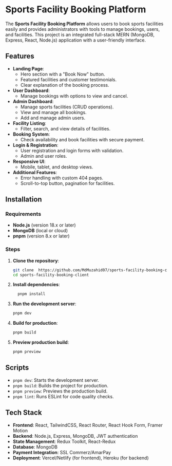 
# Sports Facility Booking Platform

The **Sports Facility Booking Platform** allows users to book sports facilities easily and provides administrators with tools to manage bookings, users, and facilities. This project is an integrated full-stack MERN (MongoDB, Express, React, Node.js) application with a user-friendly interface.

## Features

- **Landing Page**: 
  - Hero section with a "Book Now" button.
  - Featured facilities and customer testimonials.
  - Clear explanation of the booking process.
- **User Dashboard**:
  - Manage bookings with options to view and cancel.
- **Admin Dashboard**:
  - Manage sports facilities (CRUD operations).
  - View and manage all bookings.
  - Add and manage admin users.
- **Facility Listing**: 
  - Filter, search, and view details of facilities.
- **Booking System**: 
  - Check availability and book facilities with secure payment.
- **Login & Registration**:
  - User registration and login forms with validation.
  - Admin and user roles.
- **Responsive UI**:
  - Mobile, tablet, and desktop views.
- **Additional Features**:
  - Error handling with custom 404 pages.
  - Scroll-to-top button, pagination for facilities.

## Installation

### Requirements

- **Node.js** (version 18.x or later)
- **MongoDB** (local or cloud)
- **pnpm** (version 8.x or later)

### Steps

1. **Clone the repository**:
   ```bash
   git clone  https://github.com/MdMuzahid07/sports-facility-booking-client.git
   cd sports-facility-booking-client
   ```

2. **Install dependencies**:
   ```bash
     pnpm install
   ```

3. **Run the development server**:
   ```bash
   pnpm dev
   ```

4. **Build for production**:
   ```bash
   pnpm build
   ```

5. **Preview production build**:
   ```bash
   pnpm preview
   ```

## Scripts

- `pnpm dev`: Starts the development server.
- `pnpm build`: Builds the project for production.
- `pnpm preview`: Previews the production build.
- `pnpm lint`: Runs ESLint for code quality checks.

## Tech Stack

- **Frontend**: React, TailwindCSS, React Router, React Hook Form, Framer Motion
- **Backend**: Node.js, Express, MongoDB, JWT authentication
- **State Management**: Redux Toolkit, React-Redux
- **Database**: MongoDB
- **Payment Integration**: SSL Commerz/AmarPay
- **Deployment**: Vercel/Netlify (for frontend), Heroku (for backend)

